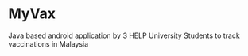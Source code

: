 # MyVax
Java based android application by 3 HELP University Students to track vaccinations in Malaysia
